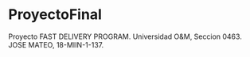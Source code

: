 # ProyectoFinal
Proyecto FAST DELIVERY PROGRAM. Universidad O&amp;M, Seccion 0463. JOSE MATEO, 18-MIIN-1-137.
